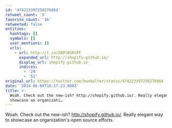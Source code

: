 ```yaml
---
id: '474223397258276864'
retweet_count: '5'
favorite_count: '16'
retweeted: false
entities:
  hashtags: []
  symbols: []
  user_mentions: []
  urls:
    - url: http://t.co/2B9l0SRtPF
      expanded_url: http://shopify.github.io/
      display_url: shopify.github.io
      indices:
        - '29'
        - '51'
original_url: https://twitter.com/benbalter/status/474223397258276864
date: '2014-06-04T16:17:23.000Z'
title: >-
  Woah. Check out the new-ish? http://shopify.github.io/. Really elegant way to
  showcase an organizati…
---
```


Woah. Check out the new-ish? http://shopify.github.io/. Really elegant way to showcase an organization's open source efforts.